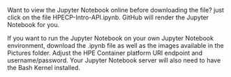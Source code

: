 Want to view the Jupyter Notebook online before downloading the file?
just click on the file HPECP-Intro-API.ipynb. GitHub will render the Jupyter Notebook for you.

If you want to run the Jupyter Notebook on your own Jupyter Notebook environment, download the .ipynb file as well as the images available in the Pictures folder. Adjust the HPE Container platform URI endpoint and username/password. Your Jupyter Notebook server will also need to have the Bash Kernel installed.
